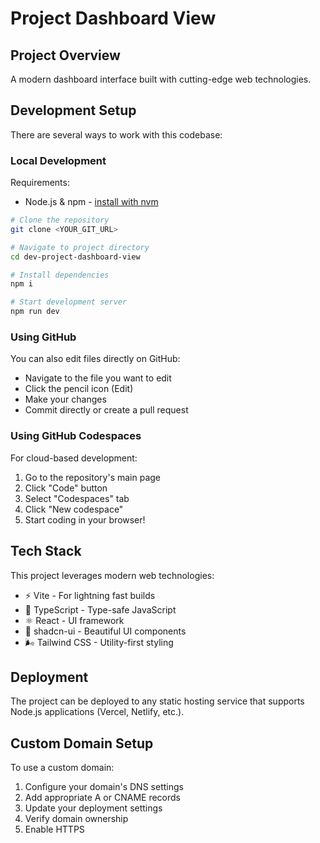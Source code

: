 # Project Dashboard View

## Project Overview

A modern dashboard interface built with cutting-edge web technologies.

## Development Setup

There are several ways to work with this codebase:

### Local Development

Requirements:
- Node.js & npm - [install with nvm](https://github.com/nvm-sh/nvm#installing-and-updating)

```sh
# Clone the repository
git clone <YOUR_GIT_URL>

# Navigate to project directory
cd dev-project-dashboard-view

# Install dependencies
npm i

# Start development server
npm run dev
```

### Using GitHub

You can also edit files directly on GitHub:
- Navigate to the file you want to edit
- Click the pencil icon (Edit) 
- Make your changes
- Commit directly or create a pull request

### Using GitHub Codespaces

For cloud-based development:
1. Go to the repository's main page
2. Click "Code" button
3. Select "Codespaces" tab
4. Click "New codespace"
5. Start coding in your browser!

## Tech Stack

This project leverages modern web technologies:

- ⚡️ Vite - For lightning fast builds
- 🔷 TypeScript - Type-safe JavaScript
- ⚛️ React - UI framework
- 🎨 shadcn-ui - Beautiful UI components
- 🌬️ Tailwind CSS - Utility-first styling

## Deployment

The project can be deployed to any static hosting service that supports Node.js applications (Vercel, Netlify, etc.).

## Custom Domain Setup

To use a custom domain:
1. Configure your domain's DNS settings
2. Add appropriate A or CNAME records
3. Update your deployment settings
4. Verify domain ownership
5. Enable HTTPS


